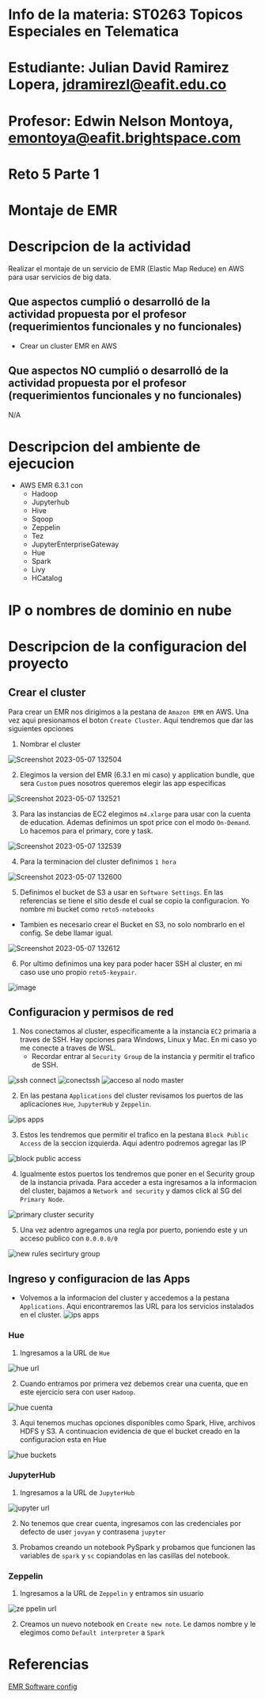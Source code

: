 # Info de la materia: ST0263 Topicos Especiales en Telematica

# Estudiante: Julian David Ramirez Lopera, jdramirezl@eafit.edu.co

# Profesor: Edwin Nelson Montoya, emontoya@eafit.brightspace.com

# Reto 5 Parte 1
# Montaje de EMR

# Descripcion de la actividad
Realizar el montaje de un servicio de EMR (Elastic Map Reduce) en AWS para usar servicios de big data.

## Que aspectos cumplió o desarrolló de la actividad propuesta por el profesor (requerimientos funcionales y no funcionales)
- Crear un cluster EMR en AWS

## Que aspectos NO cumplió o desarrolló de la actividad propuesta por el profesor (requerimientos funcionales y no funcionales)
N/A

# Descripcion del ambiente de ejecucion
- AWS EMR 6.3.1 con
    * Hadoop
    * Jupyterhub
    * Hive
    * Sqoop
    * Zeppelin
    * Tez 
    * JupyterEnterpriseGateway
    * Hue
    * Spark
    * Livy
    * HCatalog

 # IP o nombres de dominio en nube

 # Descripcion de la configuracion del proyecto

## Crear el cluster
Para crear un EMR nos dirigimos a la pestana de `Amazon EMR` en AWS. Una vez aqui presionamos el boton `Create Cluster`. Aqui tendremos que dar las siguientes opciones

1. Nombrar el cluster

![Screenshot 2023-05-07 132504](https://user-images.githubusercontent.com/65835577/236702067-14ba0500-8318-4299-ad05-9da0d3336f3f.png)

2. Elegimos la version del EMR (6.3.1 en mi caso) y application bundle, que sera `Custom` pues nosotros queremos elegir las app especificas

![Screenshot 2023-05-07 132521](https://user-images.githubusercontent.com/65835577/236702087-24c56008-016d-4aff-b0f3-95ef8613fa43.png)

3. Para las instancias de EC2 elegimos `m4.xlarge` para usar con la cuenta de education. Ademas definimos un spot price con el modo `On-Demand`. Lo hacemos para el primary, core y task.

![Screenshot 2023-05-07 132539](https://user-images.githubusercontent.com/65835577/236702091-ca34fe5b-5729-42e6-b084-5c93e3cf3001.png)

4. Para la terminacion del cluster definimos `1 hora`

![Screenshot 2023-05-07 132600](https://user-images.githubusercontent.com/65835577/236702096-76d5c756-af3a-4770-8ec6-3f1fd714344b.png)

5. Definimos el bucket de S3 a usar en `Software Settings`. En las referencias se tiene el sitio desde el cual se copio la configuracion. Yo nombre mi bucket como `reto5-notebooks`
  * Tambien es necesario crear el Bucket en S3, no solo nombrarlo en el config. Se debe llamar igual.

![Screenshot 2023-05-07 132612](https://user-images.githubusercontent.com/65835577/236702099-db15438f-4c30-463a-b46c-01b6b3c37d53.png)

6. Por ultimo definimos una key para poder hacer SSH al cluster, en mi caso use uno propio `reto5-keypair`.

![image](https://user-images.githubusercontent.com/65835577/236702124-9b746dc2-c6bb-4bf0-946a-d115e4841f9b.png)


## Configuracion y permisos de red

1. Nos conectamos al cluster, especificamente a la instancia `EC2` primaria a traves de SSH. Hay opciones para Windows, Linux y Mac. En mi caso yo me conecte a traves de WSL.
    * Recordar entrar al `Security Group` de la instancia y permitir el trafico de SSH.

![ssh connect](https://user-images.githubusercontent.com/65835577/236702148-744f7bc0-f0a4-4fb0-b6e0-eb98b92e4257.png)
![conectssh](https://user-images.githubusercontent.com/65835577/236702154-96ecadd8-966e-42dc-99ba-d7c3199578b4.png)
![acceso al nodo master](https://user-images.githubusercontent.com/65835577/236702162-9fa53795-3e20-472f-bfa4-36a5fdc368cd.png)

2. En las pestana `Applications` del cluster revisamos los puertos de las aplicaciones `Hue`, `JupyterHub` y `Zeppelin`.

![ips apps](https://user-images.githubusercontent.com/65835577/236702173-a130e3b4-741a-4912-8701-77cc82876301.png)

3. Estos les tendremos que permitir el trafico en la pestana `Block Public Access` de la seccion izquierda. Aqui adentro podremos agregar las IP

![block public access](https://user-images.githubusercontent.com/65835577/236702179-2ad11b90-65f6-4355-86d0-80750ca65cdc.png)

4. Igualmente estos puertos los tendremos que poner en el Security group de la instancia privada. Para acceder a esta ingresamos a la informacion del cluster, bajamos a `Network and security` y damos click al SG del `Primary Node`.

![primary cluster security](https://user-images.githubusercontent.com/65835577/236702210-804f564d-8142-4e33-92be-3475dda987b9.png)

5. Una vez adentro agregamos una regla por puerto, poniendo este y un acceso publico con `0.0.0.0/0`

![new rules secirtury group](https://user-images.githubusercontent.com/65835577/236702195-7c61a9fc-6f61-4e14-abd1-55ce42fca319.png)

## Ingreso y configuracion de las Apps

- Volvemos a la informacion del cluster y accedemos a la pestana `Applications`. Aqui encontraremos las URL para los servicios instalados en el cluster. 
![ips apps](https://user-images.githubusercontent.com/65835577/236713959-ff21edcd-136c-415c-8a07-c570ed9179aa.png)

### Hue
1. Ingresamos a la URL de `Hue`

![hue url](https://user-images.githubusercontent.com/65835577/236713976-006d3280-a6d6-4f72-9ccf-9e639211164c.png)

2. Cuando entramos por primera vez debemos crear una cuenta, que en este ejercicio sera con user `Hadoop`.

![hue cuenta](https://user-images.githubusercontent.com/65835577/236713972-a69c9265-72f5-4c03-8e8a-b052f2d36b30.png)

3. Aqui tenemos muchas opciones disponibles como Spark, Hive, archivos HDFS y S3. A continuacion evidencia de que el bucket creado en la configuracion esta en Hue

![hue buckets](https://user-images.githubusercontent.com/65835577/236713980-2eb549d7-6b45-4f04-8cc3-118724bb655d.png)

### JupyterHub
1. Ingresamos a la URL de `JupyterHub`

![jupyter url](https://user-images.githubusercontent.com/65835577/236713985-0527912f-2aea-4782-8d26-e472f99cc7c2.png)

2. No tenemos que crear cuenta, ingresamos con las credenciales por defecto de user `jovyan` y contrasena `jupyter`

3. Probamos creando un notebook PySpark y probamos que funcionen las variables de `spark` y `sc` copiandolas en las casillas del notebook.

### Zeppelin
1. Ingresamos a la URL de `Zeppelin` y entramos sin usuario

![ze ppelin url](https://user-images.githubusercontent.com/65835577/236714001-e5c69488-00da-4c99-a604-fd3dd2951bc0.png)

2. Creamos un nuevo notebook en `Create new note`. Le damos nombre y le elegimos como `Default interpreter` a `Spark`



# Referencias
[EMR Software config](https://docs.aws.amazon.com/emr/latest/ReleaseGuide/emr-jupyterhub-s3.html)
